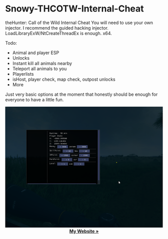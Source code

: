 # Snowy-THCOTW-Internal-Cheat
theHunter: Call of the Wild Internal Cheat
You will need to use your own injector. I recommend the guided hacking injector. LoadLibraryExW/NtCreateThreadEx is enough. x64.

Todo:
- Animal and player ESP
- Unlocks
- Instant kill all animals nearby
- Teleport all animals to you
- Playerlists
- isHost, player check, map check, outpost unlocks
- More

Just very basic options at the moment that honestly should be enough for everyone to have a little fun.

<p align="center">
    <img src="images/MenuExample.PNG" alt="Logo" >
    <br />
    <a href="https://iiferedon.xyz"><strong>My Website »</strong></a>
    <br />
    <br />
  </p>
